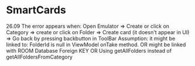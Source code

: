 # SmartCards
26.09 The error appears when: 
Open Emulator => Create or click on Category 
=> create or click on Folder => Create card (it doesn't appear in UI) 
=> Go back by pressing backbutton in ToolBar
Assumption: it might be linked to: 
FolderId is null in ViewModel onTake method. 
OR might be linked with ROOM Database Foreign KEY 
OR Using getAllFolders instead of getAllFoldersFromCategory

